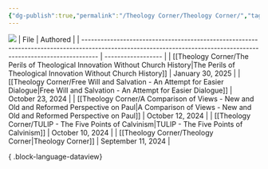 ```yaml
---
{"dg-publish":true,"permalink":"/Theology Corner/Theology Corner/","tags":["theology"]}
---
```


![](https://i.imgur.com/U84DBYd.png)
| File                                                                                                                                                              | Authored           |
| ----------------------------------------------------------------------------------------------------------------------------------------------------------------- | ------------------ |
| [[Theology Corner/The Perils of Theological Innovation Without Church History\|The Perils of Theological Innovation Without Church History]]                   | January 30, 2025   |
| [[Theology Corner/Free Will and Salvation - An Attempt for Easier Dialogue\|Free Will and Salvation - An Attempt for Easier Dialogue]]                         | October 23, 2024   |
| [[Theology Corner/A Comparison of Views - New and Old and Reformed Perspective on Paul\|A Comparison of Views - New and Old and Reformed Perspective on Paul]] | October 12, 2024   |
| [[Theology Corner/TULIP - The Five Points of Calvinism\|TULIP - The Five Points of Calvinism]]                                                                 | October 10, 2024   |
| [[Theology Corner/Theology Corner\|Theology Corner]]                                                                                                           | September 11, 2024 |

{ .block-language-dataview}